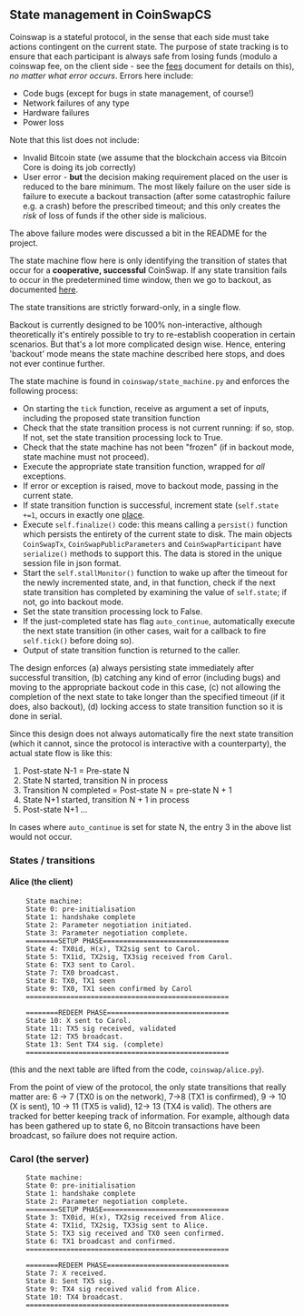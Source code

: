 ## State management in CoinSwapCS

Coinswap is a stateful protocol, in the sense that each side must take actions
contingent on the current state. The purpose of state tracking is to ensure that
each participant is always safe from losing funds (modulo a coinswap fee, on the
client side - see the [fees](fees.md) document for details on this), *no matter
what error occurs*. Errors here include:

* Code bugs (except for bugs in state management, of course!)
* Network failures of any type
* Hardware failures
* Power loss

Note that this list does not include:

* Invalid Bitcoin state (we assume that the blockchain access via Bitcoin Core is
doing its job correctly)
* User error - **but** the decision making requirement placed on the user is reduced
to the bare minimum. The most likely failure on the user side is failure to execute
a backout transaction (after some catastrophic failure e.g. a crash) before the
prescribed timeout; and this only creates the *risk* of loss of funds if the other
side is malicious.

The above failure modes were discussed a bit in the README for the project.

The state machine flow here is only identifying the transition of states that occur
for a **cooperative, successful** CoinSwap. If any state transition fails to occur
in the predetermined time window, then we go to backout, as documented [here](backout.md).

The state transitions are strictly forward-only, in a single flow.

Backout is currently designed to be 100% non-interactive, although theoretically it's
entirely possible to try to re-establish cooperation in certain scenarios. But that's
a lot more complicated design wise. Hence, entering 'backout' mode means the state
machine described here stops, and does not ever continue further.

The state machine is found in `coinswap/state_machine.py` and enforces the following
process:

* On starting the `tick` function, receive as argument a set of inputs, including
the proposed state transition function
* Check that the state transition process is not current running: if so, stop. If not,
set the state transition processing lock to True.
* Check that the state machine has not been "frozen" (if in backout mode, state
machine must not proceed).
* Execute the appropriate state transition function, wrapped for *all* exceptions.
* If error or exception is raised, move to backout mode, passing in the current state.
* If state transition function is successful, increment state (`self.state +=1`,
occurs in exactly one [place](https://github.com/AdamISZ/CoinSwapCS/blob/master/coinswap/state_machine.py#L111).
* Execute `self.finalize()` code: this means calling a `persist()` function which
persists the entirety of the current state to disk. The main objects `CoinSwapTx`,
`CoinSwapPublicParameters` and `CoinSwapParticipant` have `serialize()` methods
to support this. The data is stored in the unique session file in json format.
* Start the `self.stallMonitor()` function to wake up after the timeout for the
newly incremented state, and, in that function, check if the next state transition
has completed by examining the value of `self.state`; if not, go into backout mode.
* Set the state transition processing lock to False.
* If the just-completed state has flag `auto_continue`, automatically execute the next state
transition (in other cases, wait for a callback to fire `self.tick()` before doing so).
* Output of state transition function is returned to the caller.

The design enforces (a) always persisting state immediately after successful transition, (b)
catching any kind of error (including bugs) and moving to the appropriate backout
code in this case, (c) not allowing the completion of the next state to take longer
than the specified timeout (if it does, also backout), (d) locking access to state transition function so it is done in serial.

Since this design does not always automatically fire the next state transition (which
it cannot, since the protocol is interactive with a counterparty), the actual state
flow is like this:

1. Post-state N-1 = Pre-state N
2. State N started, transition N in process
3. Transition N completed = Post-state N = pre-state N + 1
4. State N+1 started, transition N + 1 in process
5. Post-state N+1 ...

In cases where `auto_continue` is set for state N, the entry 3 in the above list
would not occur.

### States / transitions

#### Alice (the client)

```
    State machine:
    State 0: pre-initialisation
    State 1: handshake complete
    State 2: Parameter negotiation initiated.
    State 3: Parameter negotiation complete.
    ========SETUP PHASE===============================
    State 4: TX0id, H(x), TX2sig sent to Carol.
    State 5: TX1id, TX2sig, TX3sig received from Carol.
    State 6: TX3 sent to Carol.
    State 7: TX0 broadcast.
    State 8: TX0, TX1 seen
    State 9: TX0, TX1 seen confirmed by Carol
    ==================================================
    
    ========REDEEM PHASE==============================
    State 10: X sent to Carol.
    State 11: TX5 sig received, validated
    State 12: TX5 broadcast.
    State 13: Sent TX4 sig. (complete)
    ==================================================
```

(this and the next table are lifted from the code, `coinswap/alice.py`).

From the point of view of the protocol, the only state transitions that really
matter are: 6 -> 7 (TX0 is on the network), 7->8 (TX1 is confirmed),
9 -> 10 (X is sent), 10 -> 11 (TX5 is valid), 12-> 13 (TX4 is valid). The others
are tracked for better keeping track of information. For example, although data
has been gathered up to state 6, no Bitcoin transactions have been broadcast, so
failure does not require action.


### Carol (the server)

```
    State machine:
    State 0: pre-initialisation
    State 1: handshake complete
    State 2: Parameter negotiation complete.
    ========SETUP PHASE===============================
    State 3: TX0id, H(x), TX2sig received from Alice.
    State 4: TX1id, TX2sig, TX3sig sent to Alice.
    State 5: TX3 sig received and TX0 seen confirmed.
    State 6: TX1 broadcast and confirmed.
    ==================================================
    
    ========REDEEM PHASE==============================
    State 7: X received.
    State 8: Sent TX5 sig.
    State 9: TX4 sig received valid from Alice.
    State 10: TX4 broadcast.
    ==================================================
```
